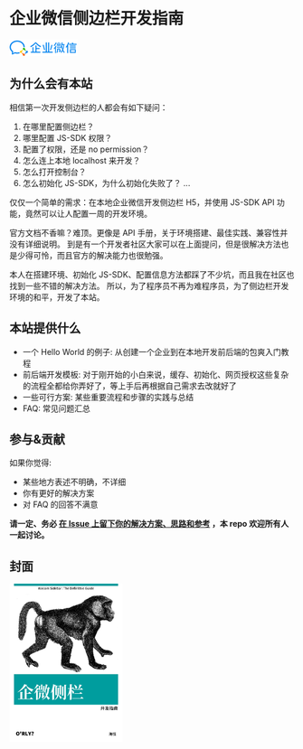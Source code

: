 # 企业微信侧边栏开发指南

![](./docs/.vuepress/public/images/logo.png)

## 为什么会有本站

相信第一次开发侧边栏的人都会有如下疑问：

1. 在哪里配置侧边栏？
2. 哪里配置 JS-SDK 权限？
3. 配置了权限，还是 no permission？
4. 怎么连上本地 localhost 来开发？
5. 怎么打开控制台？
6. 怎么初始化 JS-SDK，为什么初始化失败了？
...

仅仅一个简单的需求：在本地企业微信开发侧边栏 H5，并使用 JS-SDK API 功能，竟然可以让人配置一周的开发环境。

官方文档不香嘛？难顶。更像是 API 手册，关于环境搭建、最佳实践、兼容性并没有详细说明。
到是有一个开发者社区大家可以在上面提问，但是很解决方法也是少得可怜，而且官方的解决能力也很勉强。

本人在搭建环境、初始化 JS-SDK、配置信息方法都踩了不少坑，而且我在社区也找到一些不错的解决方法。
所以，为了程序员不再为难程序员，为了侧边栏开发环境的和平，开发了本站。

## 本站提供什么

* 一个 Hello World 的例子: 从创建一个企业到在本地开发前后端的包爽入门教程
* 前后端开发模板: 对于刚开始的小白来说，缓存、初始化、网页授权这些复杂的流程全都给你弄好了，等上手后再根据自己需求去改就好了
* 一些可行方案: 某些重要流程和步骤的实践与总结
* FAQ: 常见问题汇总

## 参与&贡献

如果你觉得:

* 某些地方表述不明确，不详细
* 你有更好的解决方案
* 对 FAQ 的回答不满意

**请一定、务必 [在 Issue 上留下你的解决方案、思路和参考](https://github.com/wecom-sidebar/docs/issues) ，本 repo 欢迎所有人一起讨论。**

## 封面

<img width="200" src="./docs/intro/images/preface.jpeg" />
